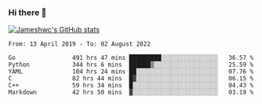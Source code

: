 ### Hi there 👋

[![Jameshwc's GitHub stats](https://github-readme-stats.vercel.app/api?username=jameshwc)](https://github.com/anuraghazra/github-readme-stats)

<!--START_SECTION:waka-->

```text
From: 13 April 2019 - To: 02 August 2022

Go                491 hrs 47 mins █████████░░░░░░░░░░░░░░░░   36.57 %
Python            344 hrs 6 mins  ██████▒░░░░░░░░░░░░░░░░░░   25.59 %
YAML              104 hrs 24 mins ██░░░░░░░░░░░░░░░░░░░░░░░   07.76 %
C                 82 hrs 44 mins  █▓░░░░░░░░░░░░░░░░░░░░░░░   06.15 %
C++               59 hrs 34 mins  █░░░░░░░░░░░░░░░░░░░░░░░░   04.43 %
Markdown          42 hrs 50 mins  ▓░░░░░░░░░░░░░░░░░░░░░░░░   03.19 %
```

<!--END_SECTION:waka-->